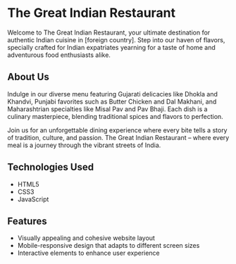 # The Great Indian Restaurant

Welcome to The Great Indian Restaurant, your ultimate destination for authentic Indian cuisine in [foreign country]. Step into our haven of flavors, specially crafted for Indian expatriates yearning for a taste of home and adventurous food enthusiasts alike.

## About Us

Indulge in our diverse menu featuring Gujarati delicacies like Dhokla and Khandvi, Punjabi favorites such as Butter Chicken and Dal Makhani, and Maharashtrian specialties like Misal Pav and Pav Bhaji. Each dish is a culinary masterpiece, blending traditional spices and flavors to perfection.

Join us for an unforgettable dining experience where every bite tells a story of tradition, culture, and passion. The Great Indian Restaurant – where every meal is a journey through the vibrant streets of India.

## Technologies Used

- HTML5
- CSS3
- JavaScript

## Features

- Visually appealing and cohesive website layout
- Mobile-responsive design that adapts to different screen sizes
- Interactive elements to enhance user experience

